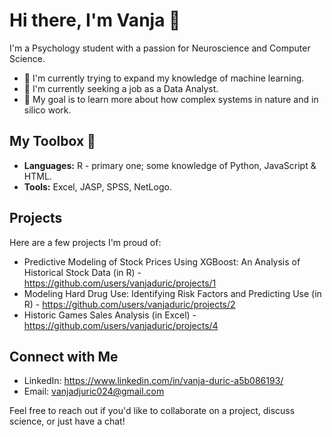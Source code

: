 # Hi there, I'm Vanja 👋

I'm a Psychology student with a passion for Neuroscience and Computer Science.

- 🌱 I'm currently trying to expand my knowledge of machine learning.
- 💼 I'm currently seeking a job as a Data Analyst.
- 🎯 My goal is to learn more about how complex systems in nature and in silico work.

## My Toolbox 🧰

- **Languages:** R - primary one; some knowledge of Python, JavaScript & HTML.
- **Tools:** Excel, JASP, SPSS, NetLogo.

## Projects

Here are a few projects I'm proud of:

- Predictive Modeling of Stock Prices Using XGBoost: An Analysis of Historical Stock Data (in R) - https://github.com/users/vanjaduric/projects/1
- Modeling Hard Drug Use: Identifying Risk Factors and Predicting Use (in R) - https://github.com/users/vanjaduric/projects/2
- Historic Games Sales Analysis (in Excel) - https://github.com/users/vanjaduric/projects/4

## Connect with Me

- LinkedIn: https://www.linkedin.com/in/vanja-duric-a5b086193/
- Email: vanjadjuric024@gmail.com

Feel free to reach out if you'd like to collaborate on a project, discuss science, or just have a chat!

<!-- Thanks for visiting space cowboy. -->
